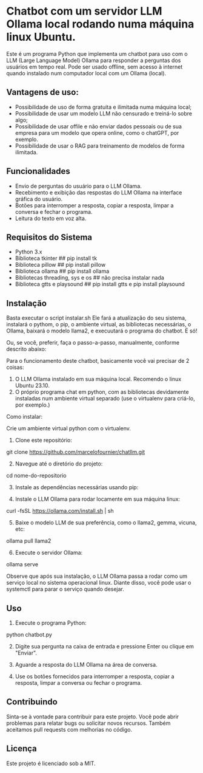 # Chatbot com um servidor LLM Ollama local rodando numa máquina linux Ubuntu.

Este é um programa Python que implementa um chatbot para uso com o LLM (Large Language Model) Ollama para responder a perguntas dos usuários em tempo real. Pode ser usado offline, sem acesso à internet quando instalado num computador local com um Ollama (local).


## Vantagens de uso:
- Possibilidade de uso de forma gratuita e ilimitada numa máquina local;
- Possibilidade de usar um modelo LLM não censurado e treiná-lo sobre algo;
- Possibilidade de usar offile e não enviar dados pessoais ou de sua empresa para um modelo que opera online, como o chatGPT, por exemplo.
- Possibilidade de usar o RAG para treinamento de modelos de forma ilimitada.


## Funcionalidades

- Envio de perguntas do usuário para o LLM Ollama.
- Recebimento e exibição das respostas do LLM Ollama na interface gráfica do usuário.
- Botões para interromper a resposta, copiar a resposta, limpar a conversa e fechar o programa.
- Leitura do texto em voz alta.


## Requisitos do Sistema

- Python 3.x
- Biblioteca tkinter                ## pip install tk
- Biblioteca pillow                 ## pip install pillow
- Biblioteca ollama                 ## pip install ollama
- Bibliotecas threading, sys e os   ## não precisa instalar nada
- Biblioteca gtts e playsound       ## pip install gtts e pip install playsound


## Instalação

Basta executar o script instalar.sh
Ele fará a atualização do seu sistema, instalará o pythom, o pip, o ambiente virtual, as bibliotecas necessárias, o Ollama, baixará o modelo llama2, e execuutará o programa do chatbot.
É só!



Ou, se você, preferir, faça o passo-a-passo, manualmente, conforme descrito abaixo:

Para o funcionamento deste chatbot, basicamente você vai precisar de 2 coisas:
1. O LLM Ollama instalado em sua máquina local. Recomendo o linux Ubuntu 23.10. 
2. O próprio programa chat em python, com as bibliotecas devidamente instaladas num ambiente virtual separado (use o virtualenv para criá-lo, por exemplo.)

Como instalar:

Crie um ambiente virtual python com o virtualenv.

1. Clone este repositório:

git clone https://github.com/marcelofournier/chatllm.git


2. Navegue até o diretório do projeto:

cd nome-do-repositorio

3. Instale as dependências necessárias usando pip:

4. Instale o LLM Ollama para rodar locamente em sua máquina linux:

curl -fsSL https://ollama.com/install.sh | sh


5. Baixe o modelo LLM de sua preferência, como o llama2, gemma, vicuna, etc:

ollama pull llama2


6. Execute o servidor Ollama:

ollama serve 

Observe que após sua instalação, o LLM Ollama passa a rodar como um serviço local no sistema operacional linux. Diante disso, você pode usar o systemctl para parar o serviço quando desejar. 


## Uso

1. Execute o programa Python:

python chatbot.py

2. Digite sua pergunta na caixa de entrada e pressione Enter ou clique em "Enviar".

3. Aguarde a resposta do LLM Ollama na área de conversa.

4. Use os botões fornecidos para interromper a resposta, copiar a resposta, limpar a conversa ou fechar o programa.


## Contribuindo

Sinta-se à vontade para contribuir para este projeto. Você pode abrir problemas para relatar bugs ou solicitar novos recursos. Também aceitamos pull requests com melhorias no código.


## Licença

Este projeto é licenciado sob a MIT.
